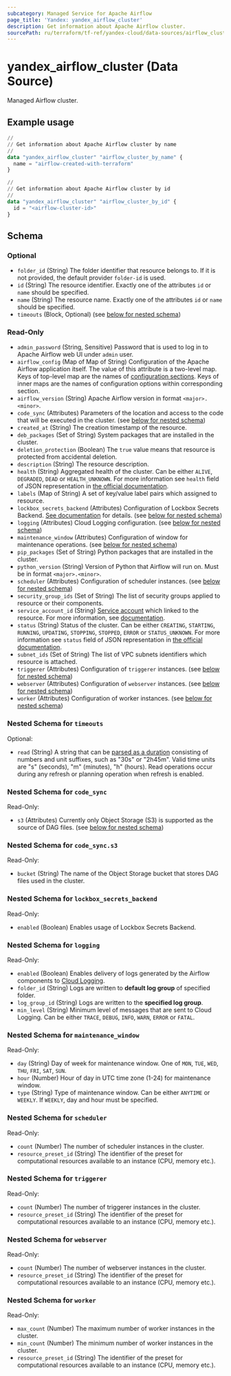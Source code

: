 ```yaml
---
subcategory: Managed Service for Apache Airflow
page_title: 'Yandex: yandex_airflow_cluster'
description: Get information about Apache Airflow cluster.
sourcePath: ru/terraform/tf-ref/yandex-cloud/data-sources/airflow_cluster.md
---
```


# yandex_airflow_cluster (Data Source)

Managed Airflow cluster.

## Example usage

```terraform
//
// Get information about Apache Airflow cluster by name
//
data "yandex_airflow_cluster" "airflow_cluster_by_name" {
  name = "airflow-created-with-terraform"
}

//
// Get information about Apache Airflow cluster by id
//
data "yandex_airflow_cluster" "airflow_cluster_by_id" {
  id = "<airflow-cluster-id>"
}
```

<!-- schema generated by tfplugindocs -->
## Schema

### Optional

- `folder_id` (String) The folder identifier that resource belongs to. If it is not provided, the default provider `folder-id` is used.
- `id` (String) The resource identifier. Exactly one of the attributes `id` or `name` should be specified.
- `name` (String) The resource name. Exactly one of the attributes `id` or `name` should be specified.
- `timeouts` (Block, Optional) (see [below for nested schema](#nestedblock--timeouts))

### Read-Only

- `admin_password` (String, Sensitive) Password that is used to log in to Apache Airflow web UI under `admin` user.
- `airflow_config` (Map of Map of String) Configuration of the Apache Airflow application itself. The value of this attribute is a two-level map. Keys of top-level map are the names of [configuration sections](https://airflow.apache.org/docs/apache-airflow/stable/configurations-ref.html#airflow-configuration-options). Keys of inner maps are the names of configuration options within corresponding section.
- `airflow_version` (String) Apache Airflow version in format `<major>.<minor>`.
- `code_sync` (Attributes) Parameters of the location and access to the code that will be executed in the cluster. (see [below for nested schema](#nestedatt--code_sync))
- `created_at` (String) The creation timestamp of the resource.
- `deb_packages` (Set of String) System packages that are installed in the cluster.
- `deletion_protection` (Boolean) The `true` value means that resource is protected from accidental deletion.
- `description` (String) The resource description.
- `health` (String) Aggregated health of the cluster. Can be either `ALIVE`, `DEGRADED`, `DEAD` or `HEALTH_UNKNOWN`. For more information see `health` field of JSON representation in [the official documentation](https://yandex.cloud/docs/managed-airflow/api-ref/Cluster/).
- `labels` (Map of String) A set of key/value label pairs which assigned to resource.
- `lockbox_secrets_backend` (Attributes) Configuration of Lockbox Secrets Backend. [See documentation](https://yandex.cloud/docs/managed-airflow/tutorials/lockbox-secrets-in-maf-cluster) for details. (see [below for nested schema](#nestedatt--lockbox_secrets_backend))
- `logging` (Attributes) Cloud Logging configuration. (see [below for nested schema](#nestedatt--logging))
- `maintenance_window` (Attributes) Configuration of window for maintenance operations. (see [below for nested schema](#nestedatt--maintenance_window))
- `pip_packages` (Set of String) Python packages that are installed in the cluster.
- `python_version` (String) Version of Python that Airflow will run on. Must be in format `<major>.<minor>`.
- `scheduler` (Attributes) Configuration of scheduler instances. (see [below for nested schema](#nestedatt--scheduler))
- `security_group_ids` (Set of String) The list of security groups applied to resource or their components.
- `service_account_id` (String) [Service account](https://yandex.cloud/docs/iam/concepts/users/service-accounts) which linked to the resource. For more information, see [documentation](https://yandex.cloud/docs/managed-airflow/concepts/impersonation).
- `status` (String) Status of the cluster. Can be either `CREATING`, `STARTING`, `RUNNING`, `UPDATING`, `STOPPING`, `STOPPED`, `ERROR` or `STATUS_UNKNOWN`. For more information see `status` field of JSON representation in [the official documentation](https://yandex.cloud/docs/managed-airflow/api-ref/Cluster/).
- `subnet_ids` (Set of String) The list of VPC subnets identifiers which resource is attached.
- `triggerer` (Attributes) Configuration of `triggerer` instances. (see [below for nested schema](#nestedatt--triggerer))
- `webserver` (Attributes) Configuration of `webserver` instances. (see [below for nested schema](#nestedatt--webserver))
- `worker` (Attributes) Configuration of worker instances. (see [below for nested schema](#nestedatt--worker))

<a id="nestedblock--timeouts"></a>
### Nested Schema for `timeouts`

Optional:

- `read` (String) A string that can be [parsed as a duration](https://pkg.go.dev/time#ParseDuration) consisting of numbers and unit suffixes, such as "30s" or "2h45m". Valid time units are "s" (seconds), "m" (minutes), "h" (hours). Read operations occur during any refresh or planning operation when refresh is enabled.


<a id="nestedatt--code_sync"></a>
### Nested Schema for `code_sync`

Read-Only:

- `s3` (Attributes) Currently only Object Storage (S3) is supported as the source of DAG files. (see [below for nested schema](#nestedatt--code_sync--s3))

<a id="nestedatt--code_sync--s3"></a>
### Nested Schema for `code_sync.s3`

Read-Only:

- `bucket` (String) The name of the Object Storage bucket that stores DAG files used in the cluster.



<a id="nestedatt--lockbox_secrets_backend"></a>
### Nested Schema for `lockbox_secrets_backend`

Read-Only:

- `enabled` (Boolean) Enables usage of Lockbox Secrets Backend.


<a id="nestedatt--logging"></a>
### Nested Schema for `logging`

Read-Only:

- `enabled` (Boolean) Enables delivery of logs generated by the Airflow components to [Cloud Logging](https://yandex.cloud/docs/logging/).
- `folder_id` (String) Logs are written to **default log group** of specified folder.
- `log_group_id` (String) Logs are written to the **specified log group**.
- `min_level` (String) Minimum level of messages that are sent to Cloud Logging. Can be either `TRACE`, `DEBUG`, `INFO`, `WARN`, `ERROR` or `FATAL`.


<a id="nestedatt--maintenance_window"></a>
### Nested Schema for `maintenance_window`

Read-Only:

- `day` (String) Day of week for maintenance window. One of `MON`, `TUE`, `WED`, `THU`, `FRI`, `SAT`, `SUN`.
- `hour` (Number) Hour of day in UTC time zone (1-24) for maintenance window.
- `type` (String) Type of maintenance window. Can be either `ANYTIME` or `WEEKLY`. If `WEEKLY`, day and hour must be specified.


<a id="nestedatt--scheduler"></a>
### Nested Schema for `scheduler`

Read-Only:

- `count` (Number) The number of scheduler instances in the cluster.
- `resource_preset_id` (String) The identifier of the preset for computational resources available to an instance (CPU, memory etc.).


<a id="nestedatt--triggerer"></a>
### Nested Schema for `triggerer`

Read-Only:

- `count` (Number) The number of triggerer instances in the cluster.
- `resource_preset_id` (String) The identifier of the preset for computational resources available to an instance (CPU, memory etc.).


<a id="nestedatt--webserver"></a>
### Nested Schema for `webserver`

Read-Only:

- `count` (Number) The number of webserver instances in the cluster.
- `resource_preset_id` (String) The identifier of the preset for computational resources available to an instance (CPU, memory etc.).


<a id="nestedatt--worker"></a>
### Nested Schema for `worker`

Read-Only:

- `max_count` (Number) The maximum number of worker instances in the cluster.
- `min_count` (Number) The minimum number of worker instances in the cluster.
- `resource_preset_id` (String) The identifier of the preset for computational resources available to an instance (CPU, memory etc.).
